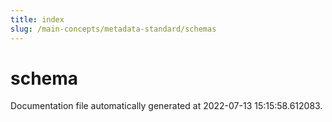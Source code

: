 ```yaml
---
title: index
slug: /main-concepts/metadata-standard/schemas
---
```


# schema

Documentation file automatically generated at 2022-07-13 15:15:58.612083.
